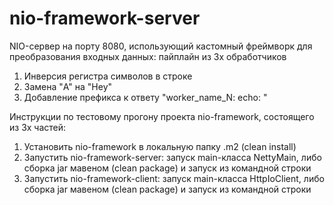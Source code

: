 # nio-framework-server
NIO-сервер на порту 8080, использующий кастомный фреймворк для преобразования входных данных: пайплайн из 3х обработчиков 
1) Инверсия регистра символов в строке
2) Замена "A" на "Hey"
3) Добавление префикса к ответу "worker_name_N: echo: "

Инструкции по тестовому прогону проекта nio-framework, состоящего из 3х частей:
1) Установить nio-framework в локальную папку .m2 (clean install)
2) Запустить nio-framework-server: запуск main-класса NettyMain, либо сборка jar мавеном (clean package) и запуск из командной строки
3) Запустить nio-framework-client: запуск main-класса HttpIoClient, либо сборка jar мавеном (clean package) и запуск из командной строки
